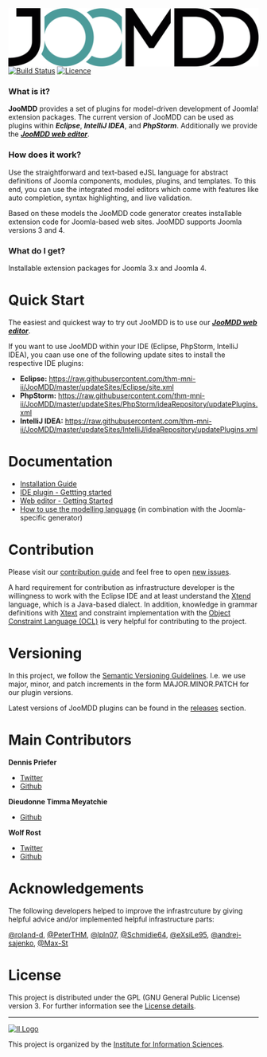 <img src="docu/img/logo.svg" alt="JooMDDLogo" style="max-width:100%;float:right;">

[![Build Status](https://travis-ci.com/priefyou/JooMDD.svg?token=e6pz6A4yhPBsVY7Ye4rR&branch=master)](https://travis-ci.com/priefyou/JooMDD)
[![Licence](https://img.shields.io/badge/license-GPL-blue.svg)](https://github.com/priefyou/JooMDD/blob/master/LICENSE)

### What is it?
**JooMDD** provides a set of plugins for model-driven development of Joomla! extension 
packages. 
The current version of JooMDD can be used as plugins within ***Eclipse***, 
***IntelliJ IDEA***, and ***PhpStorm***. Additionally we provide the  [***JooMDD web editor***](https://tinyurl.com/joomdd-web).

### How does it work?
Use the straightforward and text-based eJSL language for abstract definitions of Joomla components, modules, plugins, and templates. To this end, you can use the integrated model editors which come with features like auto completion, syntax highlighting, and live validation.

Based on these models the JooMDD code generator creates installable extension code for Joomla-based web sites. JooMDD supports Joomla versions 3 and 4.  

### What do I get?
Installable extension packages for Joomla 3.x and Joomla 4.

# Quick Start
The easiest and quickest way to try out JooMDD is to use our [***JooMDD web editor***](https://tinyurl.com/joomdd-web).

If you want to use JooMDD within your IDE (Eclipse, PhpStorm, IntelliJ IDEA), you caan use one of the following update sites to install the respective IDE plugins:

- **Eclipse:**  <https://raw.githubusercontent.com/thm-mni-ii/JooMDD/master/updateSites/Eclipse/site.xml>
- **PhpStorm:** 
<https://raw.githubusercontent.com/thm-mni-ii/JooMDD/master/updateSites/PhpStorm/ideaRepository/updatePlugins.xml>
- **IntelliJ IDEA:** 
<https://raw.githubusercontent.com/thm-mni-ii/JooMDD/master/updateSites/IntelliJ/ideaRepository/updatePlugins.xml>


# Documentation
- [Installation Guide](docu/InstallationGuide.md)
- [IDE plugin - Gettting started](docu/GettingStarted.md)
- [Web editor - Getting Started](docu/WebEditorGettingStarted.md)
- [How to use the modelling language](docu/eJSLGuide.md) (in combination with the Joomla-specific generator)

# Contribution
Please visit our [contribution guide](docu/Contribute.md) and feel free to open [new issues]().

A hard requirement for contribution as infrastructure developer is the willingness to work with the Eclipse IDE and at least understand the [Xtend](https://www.eclipse.org/xtend/) language, which is a Java-based dialect. In addition, knowledge in grammar definitions with [Xtext](https://www.eclipse.org/Xtext/) and constraint implementation with the [Object Constraint Language (OCL)](https://www.omg.org/spec/OCL/) is very helpful for contributing to the project.

# Versioning
In this project, we follow the [Semantic Versioning Guidelines](https://semver.org/). I.e. we use major, minor, and patch increments in the form MAJOR.MINOR.PATCH for our plugin versions.

Latest versions of JooMDD plugins can be found in the [releases](https://github.com/priefyou/JooMDD/releases) section.

# Main Contributors
**Dennis Priefer**
- [Twitter](https://twitter.com/Priefyou)
- [Github](https://github.com/priefyou)

**Dieudonne Timma Meyatchie**
- [Github](https://github.com/dieudonnetimma)

**Wolf Rost**
- [Twitter](https://twitter.com/rost_wolf)
- [Github](https://github.com/Wolf-Rost)

# Acknowledgements
The following developers helped to improve the infrastrcuture by giving helpful advice and/or implemented helpful infrastructure parts: 

[@roland-d](https://github.com/roland-d), [@PeterTHM](https://github.com/PeterTHM), [@lpln07](https://github.com/lpln07), [@Schmidie64](https://github.com/Schmidie64), [@eXsiLe95](https://github.com/eXsiLe95), [@andrej-sajenko](https://github.com/andrej-sajenko), [@Max-St](https://github.com/Max-St)

# License

This project is distributed under the GPL (GNU General Public License) version 3. For further information see 
the [License details](https://github.com/priefyou/JooMDD/blob/master/LICENSE).

***
[![II Logo](https://mni.thm.de/images/MNI_content/Forschung/Logos_Institute/ii-01.png)]((https://mni.thm.de/forschung/institute-a-gruppen/ii/ii-ueberblick))

This project is organized by the [Institute for Information Sciences](https://mni.thm.de/forschung/institute-a-gruppen/ii/ii-ueberblick).
